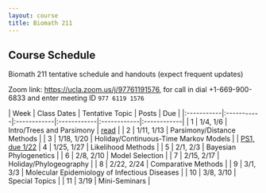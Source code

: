 ```yaml
---
layout: course
title: Biomath 211
---
```


## Course Schedule

Biomath 211 tentative schedule and handouts (expect frequent updates)

Zoom link: <https://ucla.zoom.us/j/97761191576>, for call in dial +1-669-900-6833 and enter meeting ID `977 6119 1576`

| Week | Class Dates | Tentative Topic | Posts | Due |
|:-----------|:-----------|:------------|:------------|:------------|:------------|
|  1 | 1/4, 1/6   | Intro/Trees and Parsimony | [read](https://ucla-biomath-211.github.io/biomath211winter2021/2021/01/03/preclass.html) |
|  2 | 1/11, 1/13 | Parsimony/Distance Methods |
|  3 | 1/18, 1/20 | Holiday/Continuous-Time Markov Models | | [PS1, due 1/22](https://ucla-biomath-211.github.io/biomath211winter2021/2021/01/04/hw1.html)
|  4 | 1/25, 1/27 | Likelihood Methods |
|  5 | 2/1, 2/3   | Bayesian Phylogenetics |
|  6 | 2/8, 2/10  | Model Selection |
|  7 | 2/15, 2/17 | Holiday/Phylogeography |
|  8 | 2/22, 2/24 | Comparative Methods |
|  9 | 3/1, 3/3   | Molecular Epidemiology of Infectious Diseases |
| 10 | 3/8, 3/10  | Special Topics |
| 11 | 3/19       | Mini-Seminars |

